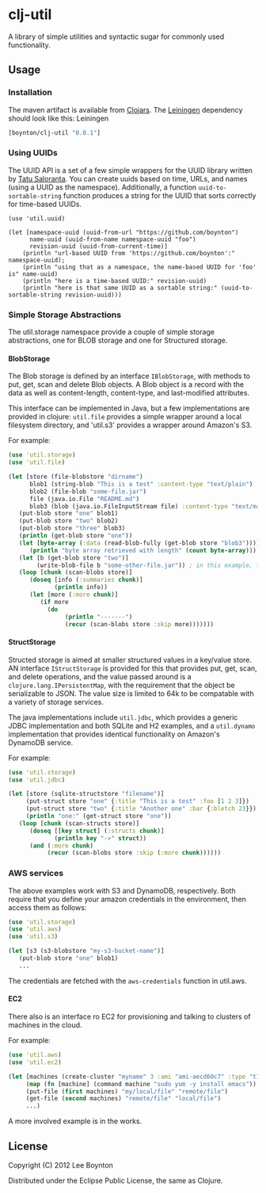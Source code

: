 # clj-util

A library of simple utilities and syntactic sugar for commonly used functionality.

## Usage

### Installation

The maven artifact is available from [Clojars](http://clojars.org/boynton/clj-util).
The [Leiningen](http://github.com/technomancy/leiningen) dependency should look like this:
Leiningen

```clojure
[boynton/clj-util "0.0.1"]
```

### Using UUIDs

The UUID API is a set of a few simple wrappers for the UUID library written by [Tatu Saloranta](https://github.com/cowtowncoder/java-uuid-generator).
You can create uuids based on time, URLs, and names (using a UUID as the namespace). Additionally, a function `uuid-to-sortable-string`
function produces a string for the UUID that sorts correctly for time-based UUIDs.

	(use 'util.uuid)
	
	(let [namespace-uuid (uuid-from-url "https://github.com/boynton")
	      name-uuid (uuid-from-name namespace-uuid "foo")
	      revision-uuid (uuid-from-current-time)]
		(println "url-based UUID from 'https://github.com/boynton':" namespace-uuid);
		(println "using that as a namespace, the name-based UUID for 'foo' is" name-uuid)
		(println "here is a time-based UUID:" revision-uuid)
		(println "here is that same UUID as a sortable string:" (uuid-to-sortable-string revision-uuid)))
		

### Simple Storage Abstractions

The util.storage namespace provide a couple of simple storage abstractions, one for BLOB storage and one for Structured storage.

#### BlobStorage

The Blob storage is defined by an interface `IBlobStorage`, with methods to put, get, scan and delete Blob objects. A Blob
object is a record with the data as well as content-length, content-type, and last-modified attributes.

This interface can be implemented in Java, but a few implementations are provided in clojure: `util.file` provides a simple
wrapper around a local filesystem directory, and 'util.s3' provides a wrapper around Amazon's S3.

For example:

```clojure
(use 'util.storage)
(use 'util.file)

(let [store (file-blobstore "dirname")
      blob1 (string-blob "This is a test" :content-type "text/plain")
      blob2 (file-blob "some-file.jar")
      file (java.io.File "README.md")
      blob3 (blob (java.io.FileInputStream file) :content-type "text/markdown" :content-length (.length file) :last-modified (.getLastModified file))]
   (put-blob store "one" blob1)
   (put-blob store "two" blob2)
   (put-blob store "three" blob3)
   (println (get-blob store "one"))
   (let [byte-array (:data (read-blob-fully (get-blob store "blob3")))]
      (println "byte array retrieved with length" (count byte-array)))
   (let [b (get-blob store "two")]
        (write-blob-file b "some-other-file.jar")) ; in this example, the streams are copied, it isn't inmemory all at once
   (loop [chunk (scan-blobs store)]
      (doseq [info (:summaries chunk)]
             (println info))
      (let [more (:more chunk)]
         (if more
           (do
                (println "-------")
                (recur (scan-blobs store :skip more)))))))
```

#### StructStorage

Structed storage is aimed at smaller structured values in a key/value store. AN interface `IStructStorage` is provided for this
that provides put, get, scan, and delete operations, and the value passed around is a `clojure.lang.IPersistentMap`, with the
requirement that the object be serializable to JSON. The value size is limited to 64k to be compatable with a variety of
storage services.

The java implementations include `util.jdbc`, which provides a generic JDBC implementation and both SQLite and H2 examples,
and a `util.dynamo` implementation that provides identical functionality on Amazon's DynamoDB service.

For example:
```clojure
(use 'util.storage)
(use 'util.jdbc)

(let [store (sqlite-structstore "filename")]
     (put-struct store "one" {:title "This is a test" :foo [1 2 3]})
     (put-struct store "two" {:title "Another one" :bar {:bletch 23}})
     (println "one:" (get-struct store "one"))
   (loop [chunk (scan-structs store)]
      (doseq [[key struct] (:structs chunk)]
             (println key "->" struct))
      (and (:more chunk)
           (recur (scan-blobs store :skip (:more chunk))))))
```

### AWS services

The above examples work with S3 and DynamoDB, respectively. Both require that you define your amazon credentials in
the environment, then access them as follows:

```clojure
(use 'util.storage)
(use 'util.aws)
(use 'util.s3)

(let [s3 (s3-blobstore "my-s3-bucket-name")]
   (put-blob store "one" blob1)
   ...
```

The credentials are fetched with the `aws-credentials` function in util.aws.

#### EC2

There also is an interface ro EC2 for provisioning and talking to clusters of machines in the cloud.

For example:

```clojure
(use 'util.aws)
(use 'util.ec2)

(let [machines (create-cluster "myname" 3 :ami "ami-aecd60c7" :type "t1.micro" :keypair  "ec2keypair" :user "ec2-user" :security "default")]
     (map (fn [machine] (command machine "sudo yum -y install emacs")) machines)
     (put-file (first machines) "my/local/file" "remote/file")
     (get-file (second machines) "remote/file" "local/file")
     ...)
```

A more involved example is in the works.


## License

Copyright (C) 2012 Lee Boynton

Distributed under the Eclipse Public License, the same as Clojure.

